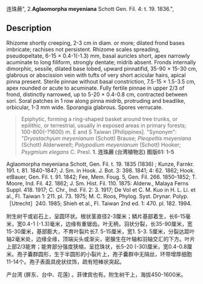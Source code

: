 连珠蕨",
2.**Aglaomorpha meyeniana** Schott Gen. Fil. 4: t. 19. 1836.",

## Description
Rhizome shortly creeping, 2-3 cm in diam. or more; dilated frond bases imbricate; rachises not persistent. Rhizome scales spreading, pseudopeltate, 6-15 × 0.4-1(-1.3) mm, basal auricles short, apex narrowly acuminate to long filiform, strongly dentate; midrib absent. Fronds internally dimorphic, sessile, dilated base lobed, upward pinnatifid, 35-90 × 15-30 cm, glabrous or abscission vein with tufts of very short acicular hairs, apical pinna present. Sterile pinnae without basal constriction, 7.5-15 × 1.5-3.5 cm, apex rounded or acute to acuminate. Fully fertile pinnae in upper 2/3 of frond, distinctly narrowed, up to 5-20 × 0.4-0.8 cm, contracted between sori. Soral patches in 1 row along pinna midrib, protruding and beadlike, orbicular, 1-3 mm wide. Sporangia glabrous. Spores verrucate.

> Epiphytic, forming a ring-shaped basket around tree trunks, or epilithic, or terrestrial, usually in exposed areas in primary forests; 100-800(-?1600) m. E and S Taiwan [Philippines].
  "Synonym": "*Dryostachyum meyenianum* (Schott) Brause; *Pleopeltis meyeniana* (Schott) Alderwerelt; *Polypodium meyenianum* (Schott) Hooker; *Psygmium elegans* C. Presl.
**1. 连珠蕨 (台湾植物志) 图版61: 1-5**

Aglaomorpha meyeniana Schott, Gen. Fil. t. 19. 1835 (1836) ; Kunze, Farnkr. 191. t. 81. 1840-1847; J. Sm. in Hook. J. Bot. 3: 398. 1841; 4: 62. 1862; Hook. etBauer, Gen. Fil. t. 91. 1842; Fee, Mem. Foug. 5, Gen. Fil. 266. 1850-1852; T. Moore, Ind. Fil. 42. 1862; J. Sm. Hist. Fil. 110. 1875: Alderw., Malaya Ferns Suppl. 418. 1917; C. Chr., Ind. Fil. 2: 3. 1917; De Vol et C. M. Kuo in H. L. Li. et al., Fl. Taiwan 1: 211. pl. 73. 1975; M. C. Roos, Phylog. Syst. Drynar. Polyp. ［Utrecht］240. 1985; Shieh et al., Fl. Taiwan 2nd ed. 1: 470. pl. 182. 1994.

附生树干或岩石上，呈圆环状。根状茎直径2-3厘米；鳞片基部着生，长6-15毫米，宽0.4-1 (-1.3)毫米，边缘有重锯齿。叶无柄，羽状分裂，长35-90厘米，宽15-30厘米，基部膨大，不育叶裂片长7. 5-15厘米，宽1. 5-3. 5厘米，分裂达距叶轴2毫米处，边缘全缘，顶端尖头或渐尖，密腺生在叶轴和羽轴交汇的下方。叶片上部2/3能育；能育部分强度狭缩，呈捻珠状，长5-20 (-30)厘米，宽0.4-0.8厘米。孢子囊群圆形，生于半圆形的小裂片上，孢子囊群中无隔丝，环带增厚细胞11-14个。孢子表面具疣状纹饰，疏有短棒状突起。

产台湾 (屏东、台中、花莲) 。菲律宾也有。附生树干上，海拔450-1600米。
